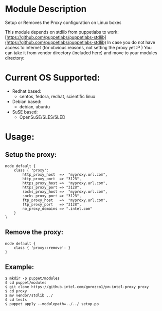 Module Description
====================
Setup or Removes the Proxy configuration on Linux boxes

This module depends on stdlib from puppetlabs to work: [https://github.com/puppetlabs/puppetlabs-stdlib](https://github.com/puppetlabs/puppetlabs-stdlib)
In case you do not have access to internet (for obvious reasons, not setting the proxy yet :P ) You can take it from vendor directory (included here)
and move to your modules directory:


Current OS Supported:
====================
  * Redhat based:
    * centos, fedora, redhat, scientific linux
  * Debian based:
    * debian, ubuntu
  * SuSE based:
    * OpenSuSE/SLES/SLED


Usage:
====================
Setup the proxy:
----------------
    node default {
        class { 'proxy': 
            http_proxy_host  =>  "myproxy.url.com", 
            http_proxy_port  => "3128", 
            https_proxy_host =>  "myproxy.url.com", 
            https_proxy_port => "3128", 
            socks_proxy_host =>  "myproxy.url.com", 
            socks_proxy_port => "3128", 
            ftp_proxy_host   =>  "myproxy.url.com", 
            ftp_proxy_port   => "3128", 
            no_proxy_domains => ".intel.com" 
        }
    }

Remove the proxy:
----------------
    node default { 
        class { 'proxy::remove': } 
    } 


Example:
-------

    $ mkdir -p puppet/modules
    $ cd puppet/modules
    $ git clone https://github.intel.com/gorozco1/pm-intel-proxy proxy
    $ cd proxy
    $ mv vendor/stdlib ../
    $ cd tests
    $ puppet apply --modulepath=../../ setup.pp


